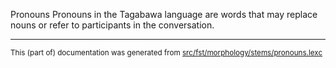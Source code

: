 Pronouns
Pronouns in the Tagabawa language are words that may replace nouns or refer to participants in the conversation.

* * *

<small>This (part of) documentation was generated from [src/fst/morphology/stems/pronouns.lexc](https://github.com/giellalt/lang-bgs/blob/main/src/fst/morphology/stems/pronouns.lexc)</small>
